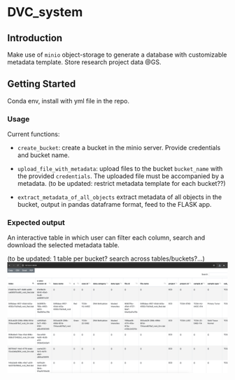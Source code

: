 # DVC_system

## Introduction
Make use of `minio` object-storage to generate a database with customizable metadata template. Store research project data @GS. 

## Getting Started
Conda env, install with yml file in the repo.

### Usage
Current functions:
- `create_bucket`: create a bucket in the minio server. Provide credentials and bucket name. 

- `upload_file_with_metadata`: upload files to the bucket `bucket_name` with the provided `credentials`. The uploaded file must be accompanied by a metadata. 
 (to be updated: restrict metadata template for each bucket??)

- `extract_metadata_of_all_objects` extract metadata of all objects in the bucket, output in pandas dataframe format, feed to the FLASK app. 
### Expected output
An interactive table in which user can filter each column, search and download the selected metadata table. 

(to be updated: 1 table per bucket? search across tables/buckets?...)
![alt text](image.png)